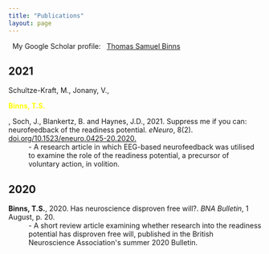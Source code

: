 ```yaml
---
title: "Publications"
layout: page
---
```


<i class="fab fa-google"></i> &nbsp; My Google Scholar profile: &nbsp; [Thomas Samuel Binns](https://scholar.google.co.uk/citations?user=S8yDxUEAAAAJ)

## 2021

<dl>
    <dt>Schultze-Kraft, M., Jonany, V., <p style="color:yellow;"><b>Binns, T.S.</b></p>, Soch, J., Blankertz, B. and Haynes, J.D., 2021. Suppress me if you can: neurofeedback of the readiness potential. <i>eNeuro</i>, 8(2). <a href="www.doi.org/10.1523/eneuro.0425-20.2020">doi.org/10.1523/eneuro.0425-20.2020. <i class="fas fa-link"></i></a></dt>
    <dd>- A research article in which EEG-based neurofeedback was utilised to examine the role of the readiness potential, a precursor of voluntary action, in volition.</dd>
</dl>

## 2020

<dl>
    <dt><b>Binns, T.S.</b>, 2020. Has neuroscience disproven free will?. <i>BNA Bulletin</i>, 1 August, p. 20. &nbsp;<a href="\assets\images\BNA_article.pdf"><i class="fas fa-file-pdf"></i></a></dt>
    <dd>- A short review article examining whether research into the readiness potential has disproven free will, published in the British Neuroscience Association's summer 2020 Bulletin.</dd>
</dl>
